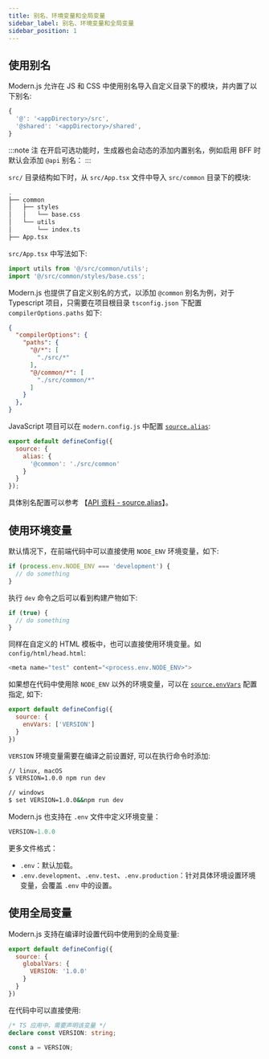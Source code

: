 ```yaml
---
title: 别名、环境变量和全局变量
sidebar_label: 别名、环境变量和全局变量
sidebar_position: 1
---
```


## 使用别名

Modern.js 允许在 JS 和 CSS 中使用别名导入自定义目录下的模块，并内置了以下别名:

```js
{
  '@': '<appDirectory>/src',
  '@shared': '<appDirectory>/shared',
}
```

:::note 注
在开启可选功能时，生成器也会动态的添加内置别名，例如启用 BFF 时默认会添加 `@api` 别名：
:::

`src/` 目录结构如下时，从 `src/App.tsx` 文件中导入 `src/common` 目录下的模块:

```bash
.
├── common
│   ├── styles
│   │   └── base.css
│   └── utils
│       └── index.ts
├── App.tsx
```

`src/App.tsx` 中写法如下:

```ts
import utils from '@/src/common/utils';
import '@/src/common/styles/base.css';
```

Modern.js 也提供了自定义别名的方式，以添加 `@common` 别名为例，对于 Typescript 项目，只需要在项目根目录 `tsconfig.json` 下配置 `compilerOptions.paths` 如下:

```json
{
  "compilerOptions": {
    "paths": {
      "@/*": [
        "./src/*"
      ],
      "@/common/*": [
        "./src/common/*"
      ]
    }
  },
}
```

JavaScript 项目可以在 `modern.config.js` 中配置 [`source.alias`](/docs/apis/config/source/alias):

```js title="modern.config.js"
export default defineConfig({
  source: {
    alias: {
      '@common': './src/common'
    }
  }
});
```

具体别名配置可以参考 【[API 资料 - source.alias](/docs/apis/config/source/alias)】。


## 使用环境变量

默认情况下，在前端代码中可以直接使用 `NODE_ENV` 环境变量，如下:

```js
if (process.env.NODE_ENV === 'development') {
  // do something
}
```

执行 `dev` 命令之后可以看到构建产物如下:

```js
if (true) {
  // do something
}
```

同样在自定义的 HTML 模板中，也可以直接使用环境变量。如 `config/html/head.html`:

```js
<meta name="test" content="<process.env.NODE_ENV>">
```

如果想在代码中使用除 `NODE_ENV` 以外的环境变量，可以在 [`source.envVars`](/docs/apis/config/source/env-vars) 配置指定, 如下:

```js title="modern.config.js"
export default defineConfig({
  source: {
    envVars: ['VERSION']
  }
})
```

`VERSION` 环境变量需要在编译之前设置好, 可以在执行命令时添加:

```bash
// linux, macOS
$ VERSION=1.0.0 npm run dev

// windows
$ set VERSION=1.0.0&&npm run dev
```

Modern.js 也支持在 `.env` 文件中定义环境变量：

```js title=".env"
VERSION=1.0.0
```

更多文件格式：

* `.env`：默认加载。
* `.env.development`、`.env.test`、`.env.production`：针对具体环境设置环境变量，会覆盖 `.env` 中的设置。


## 使用全局变量

Modern.js 支持在编译时设置代码中使用到的全局变量:

```js title="modern.config.js"
export default defineConfig({
  source: {
    globalVars: {
      VERSION: '1.0.0'
    }
  }
})
```

在代码中可以直接使用:

```ts title="App.tsx"
/* TS 应用中，需要声明该变量 */
declare const VERSION: string;

const a = VERSION;
```
